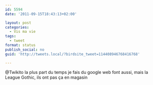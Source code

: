 ```yaml
---
id: 5594
date: '2011-09-15T18:43:13+02:00'

layout: post
categories:
  - Vis ma vie
tags:
  - tweet
format: status
publish_social: no
guid: 'http://tweets.local/?birdsite_tweet=114408946768416768'

---
```


@Twikito la plus part du temps je fais du google web font aussi, mais la League Gothic, ils ont pas ça en magasin